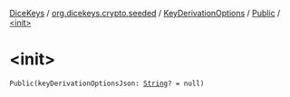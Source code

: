 [DiceKeys](../../../index.md) / [org.dicekeys.crypto.seeded](../../index.md) / [KeyDerivationOptions](../index.md) / [Public](index.md) / [&lt;init&gt;](./-init-.md)

# &lt;init&gt;

`Public(keyDerivationOptionsJson: `[`String`](https://kotlinlang.org/api/latest/jvm/stdlib/kotlin/-string/index.html)`? = null)`